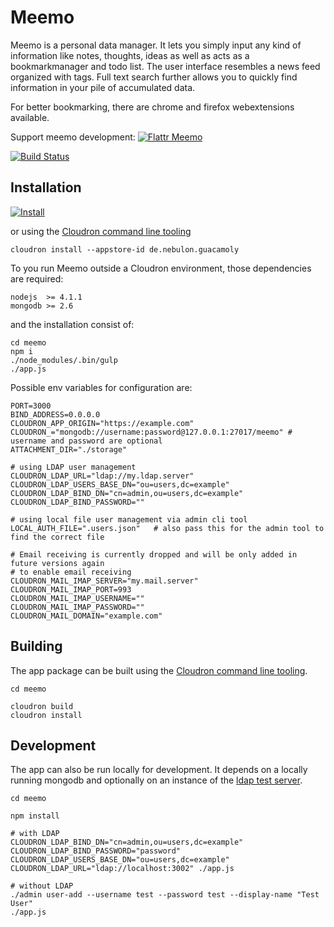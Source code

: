 # Meemo

Meemo is a personal data manager. It lets you simply input any kind of information like notes, thoughts, ideas as well as acts as a bookmarkmanager and todo list.
The user interface resembles a news feed organized with tags. Full text search further allows you to quickly find information in your pile of accumulated data.

For better bookmarking, there are chrome and firefox webextensions available.

Support meemo development: [![Flattr Meemo](https://button.flattr.com/flattr-badge-large.png)](https://flattr.com/submit/auto?user_id=cloudron&url=https://cloudron.io&title=Cloudron&tags=opensource&category=software)

[![Build Status](https://travis-ci.org/nebulade/meemo.svg?branch=master)](https://travis-ci.org/nebulade/meemo)

## Installation

[![Install](https://cloudron.io/img/button32.png)](https://cloudron.io/button.html?app=de.nebulon.guacamoly)

or using the [Cloudron command line tooling](https://cloudron.io/references/cli.html)

```
cloudron install --appstore-id de.nebulon.guacamoly
```

To you run Meemo outside a Cloudron environment, those dependencies are required:
```
nodejs  >= 4.1.1
mongodb >= 2.6
```
and the installation consist of:
```
cd meemo
npm i
./node_modules/.bin/gulp
./app.js
```

Possible env variables for configuration are:
```
PORT=3000
BIND_ADDRESS=0.0.0.0
CLOUDRON_APP_ORIGIN="https://example.com"
CLOUDRON_="mongodb://username:password@127.0.0.1:27017/meemo" # username and password are optional
ATTACHMENT_DIR="./storage"

# using LDAP user management
CLOUDRON_LDAP_URL="ldap://my.ldap.server"
CLOUDRON_LDAP_USERS_BASE_DN="ou=users,dc=example"
CLOUDRON_LDAP_BIND_DN="cn=admin,ou=users,dc=example"
CLOUDRON_LDAP_BIND_PASSWORD=""

# using local file user management via admin cli tool
LOCAL_AUTH_FILE=".users.json"	# also pass this for the admin tool to find the correct file

# Email receiving is currently dropped and will be only added in future versions again
# to enable email receiving
CLOUDRON_MAIL_IMAP_SERVER="my.mail.server"
CLOUDRON_MAIL_IMAP_PORT=993
CLOUDRON_MAIL_IMAP_USERNAME=""
CLOUDRON_MAIL_IMAP_PASSWORD=""
CLOUDRON_MAIL_DOMAIN="example.com"
```

## Building

The app package can be built using the [Cloudron command line tooling](https://cloudron.io/references/cli.html).

```
cd meemo

cloudron build
cloudron install
```

## Development

The app can also be run locally for development. It depends on a locally running mongodb and optionally on an instance of the [ldap test server](https://github.com/nebulade/ldapjstestserver).

```
cd meemo

npm install

# with LDAP
CLOUDRON_LDAP_BIND_DN="cn=admin,ou=users,dc=example" CLOUDRON_LDAP_BIND_PASSWORD="password" CLOUDRON_LDAP_USERS_BASE_DN="ou=users,dc=example" CLOUDRON_LDAP_URL="ldap://localhost:3002" ./app.js

# without LDAP
./admin user-add --username test --password test --display-name "Test User"
./app.js
```
